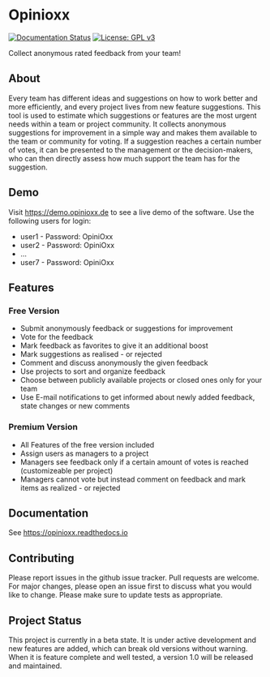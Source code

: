 # Opinioxx

[![Documentation Status](https://readthedocs.org/projects/opinioxx/badge/?version=latest)](https://opinioxx.readthedocs.io/en/latest/?badge=latest)
[![License: GPL v3](https://img.shields.io/badge/License-GPLv3-blue.svg)](https://github.com/opinioxx/opinioxx/blob/master/LICENSE)

Collect anonymous rated feedback from your team!

## About

Every team has different ideas and suggestions on how to work better and more efficiently, and every project lives from new feature suggestions. This tool is used to estimate which suggestions or features are the most urgent needs within a team or project community. It collects anonymous suggestions for improvement in a simple way and makes them available to the team or community for voting. If a suggestion reaches a certain number of votes, it can be presented to the management or the decision-makers, who can then directly assess how much support the team has for the suggestion.

## Demo

Visit https://demo.opinioxx.de to see a live demo of the software. Use the following users for login:
* user1 - Password: OpiniOxx
* user2 - Password: OpiniOxx
* ...
* user7 - Password: OpiniOxx

## Features

### Free Version

* Submit anonymously feedback or suggestions for improvement
* Vote for the feedback
* Mark feedback as favorites to give it an additional boost 
* Mark suggestions as realised - or rejected
* Comment and discuss anonymously the given feedback
* Use projects to sort and organize feedback
* Choose between publicly available projects or closed ones only for your team
* Use E-mail notifications to get informed about newly added feedback, state changes or new comments

### Premium Version

* All Features of the free version included
* Assign users as managers to a project
* Managers see feedback only if a certain amount of votes is reached (customizeable per project)
* Managers cannot vote but instead comment on feedback and mark items as realized - or rejected

## Documentation

See https://opinioxx.readthedocs.io

## Contributing

Please report issues in the github issue tracker. Pull requests are welcome. For major changes, please open an issue first to discuss what you would like to change. Please make sure to update tests as appropriate.

## Project Status

This project is currently in a beta state. It is under active development and new features are added, which can break old versions without warning. When it is feature complete and well tested, a version 1.0 will be released and maintained.
